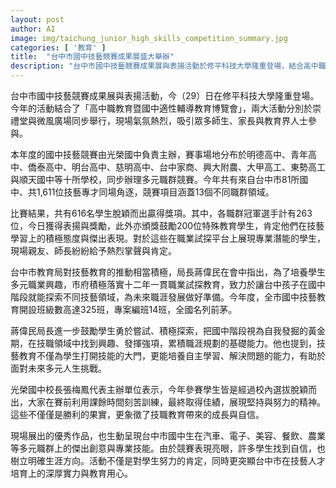 ```yaml
---
layout: post
author: AI
image: img/taichung_junior_high_skills_competition_summary.jpg
categories: [ '教育' ]
title:  "台中市國中技藝競賽成果展盛大舉辦"
description: "台中市國中技藝競賽成果展與表揚活動於修平科技大學隆重登場，結合高中職暨國中適性輔導教育博覽會，同步於兩大場域舉行，吸引眾多師生、家長與教育界人士共襄盛舉。今年共有來自81所國中、1,611位技藝專才角逐13個領域，最終616人獲獎，並特別表揚200位特殊教育學生。市府積極推動職業試探教育，全市國中技藝相關班級達325班，名列全國前茅，展現豐沛技藝教育實力與學生多元發展成果。"
---
```

台中市國中技藝競賽成果展與表揚活動，今（29）日在修平科技大學隆重登場。今年的活動結合了「高中職教育暨國中適性輔導教育博覽會」，兩大活動分別於崇禮堂與微風廣場同步舉行，現場氣氛熱烈，吸引眾多師生、家長與教育界人士參與。

本年度的國中技藝競賽由光榮國中負責主辦，賽事場地分布於明德高中、青年高中、僑泰高中、明台高中、慈明高中、台中家商、興大附農、大甲高工、東勢高工與順天國中等十所學校，同步辦理多元職群競賽。今年共有來自台中市81所國中、共1,611位技藝專才同場角逐，競賽項目涵蓋13個不同職群領域。

比賽結果，共有616名學生脫穎而出贏得獎項。其中，各職群冠軍選手計有263位，今日獲得表揚與獎勵，此外亦頒獎鼓勵200位特殊教育學生，肯定他們在技藝學習上的積極態度與傑出表現。對於這些在職業試探平台上展現專業潛能的學生，現場親友、師長紛紛給予熱烈掌聲與肯定。

台中市教育局對技藝教育的推動相當積極，局長蔣偉民在會中指出，為了培養學生多元職業興趣，市府積極落實十二年一貫職業試探教育，致力於讓台中孩子在國中階段就能探索不同技藝領域，為未來職涯發展做好準備。今年度，全市國中技藝教育開設班級數高達325班，專案編班14班，全國名列前茅。

蔣偉民局長進一步鼓勵學生勇於嘗試、積極探索，把國中階段視為自我發掘的黃金期，在技職領域中找到興趣、發揮強項，累積職涯規劃的基礎能力。他也提到，技藝教育不僅為學生打開技能的大門，更能培養自主學習、解決問題的能力，有助於面對未來多元人生挑戰。

光榮國中校長張梅鳳代表主辦單位表示，今年參賽學生皆是經過校內選拔脫穎而出，大家在賽前利用課餘時間刻苦訓練，最終取得佳績，展現堅持與努力的精神。這些不僅僅是勝利的果實，更象徵了技職教育帶來的成長與自信。

現場展出的優秀作品，也生動呈現台中市國中生在汽車、電子、美容、餐飲、農業等多元職群上的傑出創意與專業技能。由於競賽表現亮眼，許多學生找到自信，也樹立明確生涯方向。活動不僅是對學生努力的肯定，同時更突顯台中市在技藝人才培育上的深厚實力與教育用心。